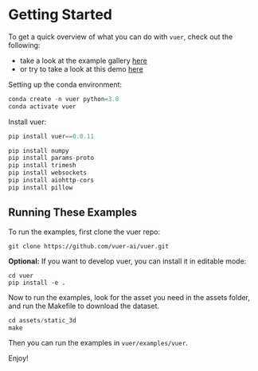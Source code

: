 # Getting Started

To get a quick overview of what you can do with `vuer`, check out the following:

- take a look at the example gallery [here](https://docs.vuer.ai/en/latest/examples.html)
- or try to take a look at this demo [here](https://docs.vuer.ai/en/latest/examples.html#demo)


Setting up the conda environment:

```python
conda create -n vuer python=3.8
conda activate vuer
```

Install vuer:

```python
pip install vuer==0.0.11

pip install numpy
pip install params-proto
pip install trimesh
pip install websockets
pip install aiohttp-cors
pip install pillow
```

## Running These Examples

To run the examples, first clone the vuer repo:
```shell
git clone https://github.com/vuer-ai/vuer.git
```

**Optional:** If you want to develop vuer, you can install it in editable mode:
```shell
cd vuer
pip install -e .
```

Now to run the examples, look for the asset you need in the assets folder, and run the
Makefile to download the dataset.

```python
cd assets/static_3d
make
```

Then you can run the examples in `vuer/examples/vuer`.

Enjoy!
